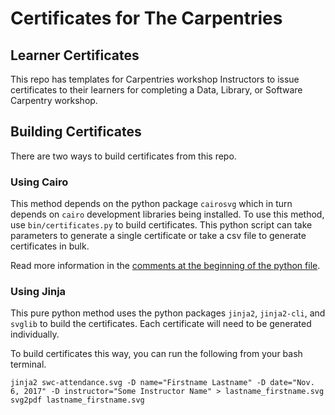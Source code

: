 # Certificates for The Carpentries

## Learner Certificates

This repo has templates for Carpentries workshop Instructors to issue certificates to their learners for completing a Data, Library, or Software Carpentry workshop.

## Building Certificates

There are two ways to build certificates from this repo.  

### Using Cairo

This method depends on the python package `cairosvg` which in turn depends on `cairo` development libraries being installed. To use this method, use `bin/certificates.py` to build certificates. This python script can take parameters to generate a single certificate or take a csv file to generate certificates in bulk.

Read more information in the [comments at the beginning of the python file](https://github.com/carpentries/learner-certificates/blob/main/bin/certificates.py).

### Using Jinja

This pure python method uses the python packages `jinja2`, `jinja2-cli`, and `svglib` to build the certificates. Each certificate will need to be generated individually.

To build certificates this way, you can run the following from your bash terminal.

```
jinja2 swc-attendance.svg -D name="Firstname Lastname" -D date="Nov. 6, 2017" -D instructor="Some Instructor Name" > lastname_firstname.svg
svg2pdf lastname_firstname.svg 
```

